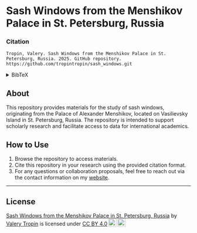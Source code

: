 # Sash Windows from the Menshikov Palace in St. Petersburg, Russia

### Citation

```
Tropin, Valery. Sash Windows from the Menshikov Palace in St. Petersburg, Russia. 2025. GitHub repository. https://github.com/tropintropin/sash_windows.git
```

<details>
  <summary>BibTeX</summary>

```BibTeX
@misc{tropinSashWindowsMenshikov2025,
  author    = {Tropin, Valery},
  title     = {Sash Windows from the {{Menshikov}} Palace in {{St}}. {{Petersburg}}, {{Russia}}},
  year      = {2025},
  howpublished = {\url{https://github.com/tropintropin/sash_windows.git}},
  note      = {GitHub repository}
}
```

</details>

## About
This repository provides materials for the study of sash windows, originating from the Palace of Alexander Menshikov, located on Vasilievsky Island in St. Petersburg, Russia. The repository is intended to support scholarly research and facilitate access to data for international academics.

## How to Use
1. Browse the repository to access materials.
1. Cite this repository in your research using the provided citation format.
3. For any questions or collaboration proposals, feel free to reach out via the contact information on my [website](https://tropin.one).

---

## License
<p xmlns:cc="http://creativecommons.org/ns#" xmlns:dct="http://purl.org/dc/terms/"><a property="dct:title" rel="cc:attributionURL" href="https://github.com/tropintropin/sash_windows.git">Sash Windows from the Menshikov Palace in St. Petersburg, Russia</a> by <a rel="cc:attributionURL dct:creator" property="cc:attributionName" href="https://tropin.one">Valery Tropin</a> is licensed under <a href="https://creativecommons.org/licenses/by/4.0/?ref=chooser-v1" target="_blank" rel="license noopener noreferrer" style="display:inline-block;">CC BY 4.0<img style="height:22px!important;margin-left:3px;vertical-align:text-bottom;" src="https://mirrors.creativecommons.org/presskit/icons/cc.svg?ref=chooser-v1" alt=""><img style="height:22px!important;margin-left:3px;vertical-align:text-bottom;" src="https://mirrors.creativecommons.org/presskit/icons/by.svg?ref=chooser-v1" alt=""></a></p>

